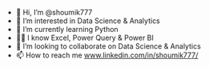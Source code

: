 - 👋 Hi, I’m @shoumik777
- 👀 I’m interested in Data Science & Analytics
- 🌱 I’m currently learning Python
- 👨‍💻 I know Excel, Power Query & Power BI
- 💞️ I’m looking to collaborate on Data Science & Analytics
- 📫 How to reach me www.linkedin.com/in/shoumik777/

<!---
shoumik777/shoumik777 is a ✨ special ✨ repository because its `README.md` (this file) appears on your GitHub profile.
You can click the Preview link to take a look at your changes.
--->
